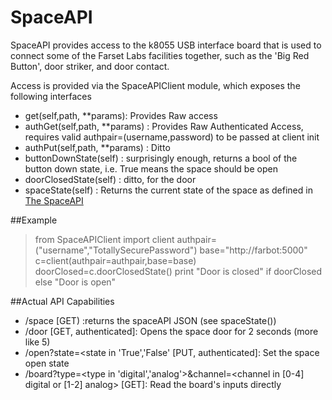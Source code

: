 SpaceAPI
========

SpaceAPI provides access to the k8055 USB interface board that is used to connect some of the Farset Labs facilities together, such as the 'Big Red Button', door striker, and door contact.

Access is provided via the SpaceAPIClient module, which exposes the following interfaces
* get(self,path, **params): Provides Raw access
* authGet(self,path, **params) : Provides Raw Authenticated Access, requires valid authpair=(username,password) to be passed at client init
* authPut(self,path, **params) : Ditto
* buttonDownState(self) : surprisingly enough, returns a bool of the button down state, i.e. True means the space should be open
* doorClosedState(self) : ditto, for the door
* spaceState(self) : Returns the current state of the space as defined in [The SpaceAPI](https://hackerspaces.nl/spaceapi/)

##Example
>from SpaceAPIClient import client
>authpair=("username","TotallySecurePassword")
>base="http://farbot:5000"
>c=client(authpair=authpair,base=base)
>doorClosed=c.doorClosedState()
>print "Door is closed" if doorClosed else "Door is open"

##Actual API Capabilities
* /space [GET) :returns the spaceAPI JSON (see spaceState())
* /door [GET, authenticated]: Opens the space door for 2 seconds (more like 5)
* /open?state=<state in 'True','False' [PUT, authenticated]: Set the space open state
* /board?type=<type in 'digital','analog'>&channel=<channel in [0-4] digital or [1-2] analog> [GET]: Read the board's inputs directly



